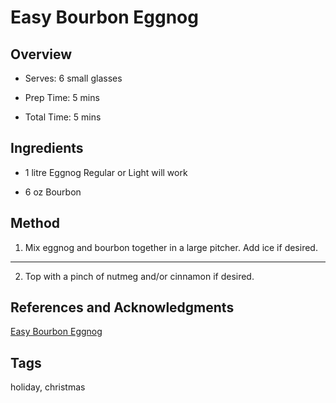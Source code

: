 # Easy Bourbon Eggnog

## Overview

- Serves: 6 small glasses

- Prep Time: 5 mins

- Total Time: 5 mins

## Ingredients

- 1 litre Eggnog Regular or Light will work

- 6 oz Bourbon

## Method


1. Mix eggnog and bourbon together in a large pitcher. Add ice if desired.
---
2. Top with a pinch of nutmeg and/or cinnamon if desired.

##

## References and Acknowledgments

[Easy Bourbon Eggnog](https://www.mykitchenlove.com/easy-bourbon-eggnog/?utm_medium=social&utm_source=pinterest&utm_campaign=tailwind_tribes&utm_content=tribes)

## Tags

holiday, christmas
